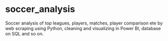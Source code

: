 # soccer_analysis
Soccer analysis of top leagues, players, matches, player comparison ete by web scraping using Python, cleaning and visualizing in Power BI, database on SQL and so on.
